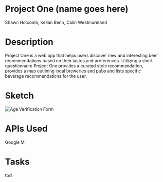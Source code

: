 # Project One (name goes here)
Shawn Holcomb, Kellan Benn, Colin Westmoreland

# Description
Project One is a web app that helps users discover new and interesting beer recommendations based on their tastes and preferences.  Utilizing a short questionnaire Project One provides a curated style recommendation, provides a map outlining local breweries and pubs and lists specific beverage recommendations for the user. 

# Sketch
![Age Verification Form](https://smda201811fsf.slack.com/files/UDYRDP4GN/FFPS00EET/image.png)


# APIs Used
Google M

# Tasks
tbd
